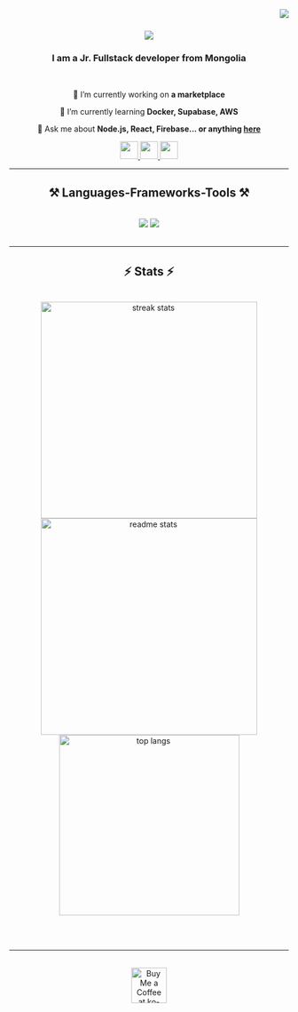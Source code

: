 <img align="right" src="https://visitor-badge.laobi.icu/badge?page_id=syren0914.syren0914" />

<h1 align="center">
    <img src="https://readme-typing-svg.herokuapp.com/?font=Righteous&size=35&center=true&vCenter=true&width=500&height=70&duration=4000&lines=Hi+There!+👋;+I'm+Erdene+Batbayar!;" />
</h1>

<h3 align="center">I am a Jr. Fullstack developer from Mongolia </h3>

<br/>

<div align="center">
 
 🔭 I’m currently working on **a marketplace**
 
 🌱 I’m currently learning **Docker, Supabase, AWS**

💬 Ask me about **Node.js, React, Firebase... or anything [here](https://github.com/syren0914/syren0914/issues)**



 </div>
 
<div align="center"> 
  <a href="mailto:erdenebatbayar@gmail.com">
    <img style="width: 32px; height: 32px;"  src="https://static.vecteezy.com/system/resources/previews/016/716/465/original/gmail-icon-free-png.png"  />
  </a>
  <a href="https://www.linkedin.com/in/erdene-batbayar-4990a0281/" target="_blank">
    <img style="width: 32px; height: 32px;" src="https://static.vecteezy.com/system/resources/previews/018/930/587/original/linkedin-logo-linkedin-icon-transparent-free-png.png" target="_blank" />
  </a>
  <a href="https://www.erdenebatbayar.com" target="_blank">
     <img style="width: 32px; height: 32px;" src="https://cdn-icons-png.flaticon.com/512/8133/8133849.png" target="_blank" /> <!-- sqlite, safari, google-chrome are other good icon options -->
  </a>
</div>

 <hr/>
 
<h2 align="center">⚒️ Languages-Frameworks-Tools ⚒️</h2>
<br/>
<div align="center">
    <img  src="https://skillicons.dev/icons?i=react,html,css,vscode,github,figma,tailwind,git" />
    <img src="https://skillicons.dev/icons?i=python,javascript,firebase,mongodb,kotlin,nextjs" /><br>
</div>

<br/>
<hr/>

<h2 align="center">⚡ Stats ⚡</h2>
<br>
<div align=center>
  <img width=390 src="https://github-readme-streak-stats-salesp07.vercel.app/?user=syren0914&count_private=true&theme=react&border_radius=10" alt="streak stats"/>
  <img width=390 src="https://github-readme-stats-salesp07.vercel.app/api?username=syren0914&count_private=true&show_icons=true&theme=react&rank_icon=github&border_radius=10" alt="readme stats" />
  <br/>
  <img width=325 align="center" src="https://github-readme-stats-salesp07.vercel.app/api/top-langs/?username=syren0914&hide=HTML&langs_count=8&layout=compact&theme=react&border_radius=10&size_weight=0.5&count_weight=0.5&exclude_repo=github-readme-stats" alt="top langs" />
</div>

<br/><br/>

<hr/>

<br/>

<div align="center">
<a href='https://ko-fi.com/syren0914#paypalModal' target='_blank'><img height='64' style='border:0px;height:64px;' src='https://storage.ko-fi.com/cdn/kofi1.png?v=3' border='0' alt='Buy Me a Coffee at ko-fi.com' /></a>
</div>

<br/>
